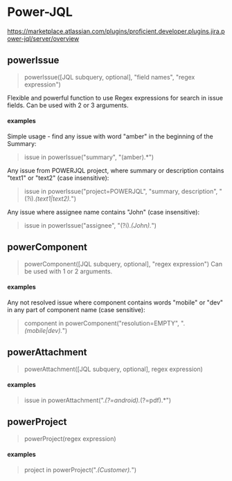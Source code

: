 # Power-JQL
https://marketplace.atlassian.com/plugins/proficient.developer.plugins.jira.power-jql/server/overview

## powerIssue
> powerIssue([JQL subquery, optional], "field names", "regex expression")

Flexible and powerful function to use Regex expressions for search in issue fields.
Can be used with 2 or 3 arguments.

#### examples
Simple usage - find any issue with word "amber" in the beginning of the Summary:
> issue in powerIssue("summary", "(amber).*")


Any issue from POWERJQL project, where summary or description contains "text1" or "text2" (case insensitive):
> issue in powerIssue("project=POWERJQL", "summary, description", "(?i).*(text1|text2).*")


Any issue where assignee name contains "John" (case insensitive):
> issue in powerIssue("assignee", "(?i).*(John).*")


## powerComponent
> powerComponent([JQL subquery, optional], "regex expression")
Can be used with 1 or 2 arguments.

#### examples
Any not resolved issue where component contains words "mobile" or "dev" in any part of component name (case sensitive):
> component in powerComponent("resolution=EMPTY", ".*(mobile|dev).*")

## powerAttachment
> powerAttachment([JQL subquery, optional], regex expression)

#### examples
> issue in powerAttachment(".*(?=android).*(?=pdf).*")

## powerProject
> powerProject(regex expression)

#### examples
> project in powerProject(".*(Customer).*")

